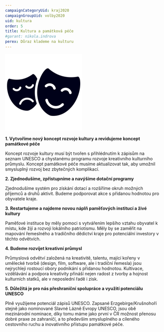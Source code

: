 ```yaml
---
campaignCategoryUid: kraj2020
campaignGroupUid: volby2020
uid: kultura
order: 5
title: Kultura a památková péče
#garant: nikola.indrova
perex: Důraz klademe na kulturu
---
```


![](/assets/img/program2020/05_kultura.png)

**1.  Vytvoříme nový koncept rozvoje kultury a revidujeme koncept památkové péče**
    
Koncept rozvoje kultury musí být tvořen s přihlédnutím k zápisům na seznam UNESCO a chystanému programu rozvoje kreativního kulturního průmyslu. Koncept památkové péče musíme aktualizovat tak, aby umožnil smysluplný rozvoj bez zbytečných komplikací.
    

**2. Zjednodušíme, zpřístupníme a navýšíme dotační programy**
    
Zjednodušíme systém pro získání dotací a rozšíříme okruh možných příjemců a druhů aktivit. Budeme podporovat akce s přidanou hodnotou pro obyvatele kraje.
    

**3.  Restartujeme a najdeme novou náplň paměťových institucí a živé kultury**
    
Paměťové instituce by měly pomoci s vytvářením lepšího vztahu obyvatel k místu, kde žijí a rozvoji lokálního patriotismu. Měly by se zaměřit na mapování řemeslného a tradičního dědictví kraje pro potenciální investory v těchto odvětvích.
    

**4.  Budeme rozvíjet kreativní průmysl**
    
Průmyslová odvětví založená na kreativitě, talentu, mající kořeny v umělecké tvorbě (design, film, software, ale i tradiční řemesla) jsou nejrychleji rostoucí obory podnikání s přidanou hodnotou. Kultivace, vzdělávání a podpora kreativity přináší nejen radost z tvorby a hojnost kulturních statků, ale v neposlední řadě i zisk.
    

**5.  Důležitá je pro nás přeshraniční spolupráce a využití potenciálu UNESCO**
    
Plně využijeme potenciál zápisů UNESCO. Zapsané Erzgebirge/Krušnohoří stejně jako nominované Slavné Lázně Evropy UNESCO, jsou obě mezinárodní nominace, díky tomu máme jako první v ČR možnost přenosu dobré praxe ze zahraničí, a to především smysluplného a cíleného cestovního ruchu a inovativního přístupu památkové péče.
